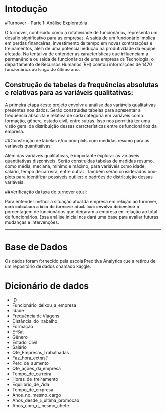 # Intodução

#Turnover - Parte 1: Análise Exploratória

 O turnover, conhecido como a rotatividade de funcionários, representa um desafio significativo para as empresas. A saída de um funcionário implica em perdas financeiras, investimento de tempo em novas contratações e treinamentos, além de uma potencial redução na produtividade da equipe afetada. Na tentativa de entender as características que influenciam a permanência ou saída de funcionários de uma empresa de Tecnologia, o departamento de Recursos Humanos (RH) coletou informações de 1470 funcionários ao longo do último ano.

## Construção de tabelas de frequências absolutas e relativas para as variáveis qualitativas:

A primeira etapa deste projeto envolve a análise das variáveis qualitativas presentes nos dados. Serão construídas tabelas para apresentar a frequência absoluta e relativa de cada categoria em variáveis como formação, gênero, estado civil, entre outras. Isso nos permitirá ter uma visão geral da distribuição dessas características entre os funcionários da empresa.

##Construção de tabelas e/ou box-plots com medidas resumo para as variáveis quantitativas:

Além das variáveis qualitativas, é importante explorar as variáveis quantitativas disponíveis. Serão construídas tabelas de medidas resumo, como média, mediana, mínimo e máximo, para variáveis como idade, salário, tempo de carreira, entre outras. Também serão considerados box-plots para identificar possíveis outliers e padrões de distribuição dessas variáveis.

##Verificação da taxa de turnover atual:

Para entender melhor a situação atual da empresa em relação ao turnover, será calculada a taxa de turnover atual. Isso envolve determinar a porcentagem de funcionários que deixaram a empresa em relação ao total de funcionários. Essa análise inicial nos dará uma base para avaliar futuras mudanças e intervenções.

------------------------------------------------------------------------------
# Base de Dados
Os dados foram fornecido pela escola Preditiva Analytics que a retirou de um repositório de dados chamado kaggle.

# Dicionário de dados
* ID                      
* Funcionário_deixou_a_empresa    
* Idade                           
* Frequência de Viagens           
* Distância_do_trabalho           
* Formação                        
* E-Sat                          
* Gênero                          
* Estado_Civil                    
* Salário                         
* Qte_Empresas_Trabalhadas       
* Faz_hora_extras?                
* Perc_de_aumento                 
* Qte_ações_da_empresa            
* Tempo_de_carreira               
* Horas_de_treinamento            
* Equilibrio_de_Vida              
* Tempo_de_empresa                
* Anos_no_mesmo_cargo             
* Anos_desde_a_ultima_promocao    
* Anos_com_o_mesmo_chefe          



